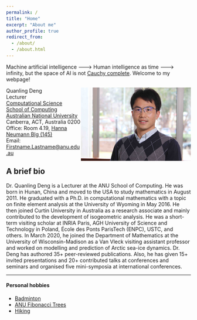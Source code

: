 ```yaml
---
permalink: /
title: "Home"
excerpt: "About me"
author_profile: true
redirect_from: 
  - /about/
  - /about.html
---
```


Machine artificial intelligence ---> Human intelligence as time ---> infinity, but the space of AI is not [Cauchy complete](https://en.wikipedia.org/wiki/Complete_metric_space). Welcome to my webpage!

<img align="right" width="300" height="200" src="images/deng.jpg">

Quanling Deng  
Lecturer  
[Computational Science](https://comp.anu.edu.au/research/computational-science/)  
[School of Computing](https://comp.anu.edu.au/)  
[Australian National University](https://comp.anu.edu.au/)  
Canberra, ACT, Australia 0200  
Office: Room 4.19, [Hanna Neumann Blg (145)](https://www.anu.edu.au/maps#show=102872)  
Email:  Firstname.Lastname@anu.edu.au


## A brief bio

Dr. Quanling Deng is a Lecturer at the ANU School of Computing. He was born in Hunan, China and moved to the USA to study mathematics in August 2011. He graduated with a Ph.D. in computational mathematics with a topic on finite element analysis at the University of Wyoming in May 2016. He then joined Curtin University in Australia as a research associate and mainly contributed to the development of isogeometric analysis. He was a short-term visiting scholar at INRIA Paris, AGH University of Science and Technology in Poland, École des Ponts ParisTech (ENPC), USTC, and others. In March 2020, he joined the Department of Mathematics at the University of Wisconsin-Madison as a Van Vleck visiting assistant professor and worked on modelling and prediction of Arctic sea-ice dynamics. Dr. Deng has authored 35+ peer-reviewed publications. Also, he has given 15+ invited presentations and 20+ contributed talks at conferences and seminars and organised five mini-symposia at international conferences.


* * *
#### Personal hobbies
- [Badminton](https://quanlingdeng.github.io/bady.html)
- [ANU Fibonacci Trees](https://quanlingdeng.github.io/fibo.html)
- [Hiking](https://quanlingdeng.github.io/hiking.html)
